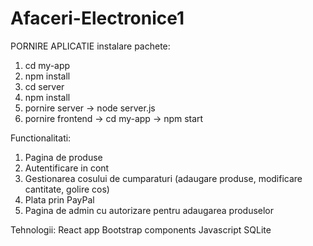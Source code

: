 # Afaceri-Electronice1
PORNIRE APLICATIE
instalare pachete:
1. cd my-app
2. npm install
3. cd server
4. npm install
5. pornire server -> node server.js
6. pornire frontend -> cd my-app -> npm start

Functionalitati:
1. Pagina de produse
2. Autentificare in cont
3. Gestionarea cosului de cumparaturi (adaugare produse, modificare cantitate, golire cos)
4. Plata prin PayPal
5. Pagina de admin cu autorizare pentru adaugarea produselor


Tehnologii:
React app
Bootstrap components
Javascript
SQLite

   

